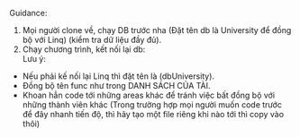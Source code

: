 Guidance:</br>
1. Mọi người clone về, chạy DB trước nha (Đặt tên db là University để đồng bộ với Linq) (kiểm tra dữ liệu đầy đủ).</br>
2. Chạy chương trình, kết nối lại db:</br>
Lưu ý:</br>
+ Nếu phải kế nối lại Linq thì đặt tên là (dbUniversity).</br>
+ Đồng bộ tên func như trong DANH SÁCH CỦA TÀI.</br>
+ Khoan hẳn code tới những areas khác để tránh việc bất đồng bộ với những thành viên khác (Trong trường hợp mọi người muốn code trước để đây nhanh tiến độ, thì hãy tạo một file riêng khi nào tới thì copy vào thôi)
